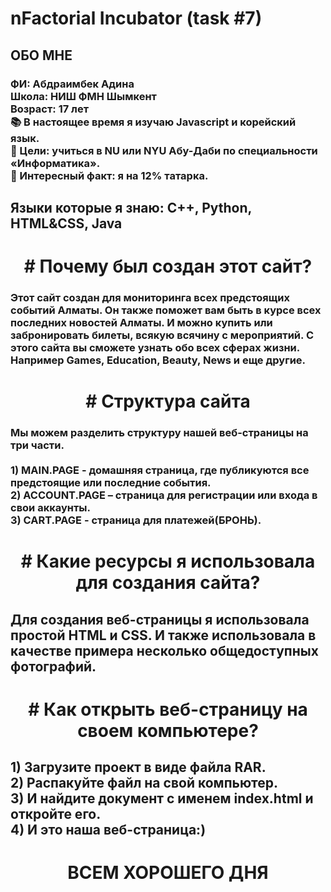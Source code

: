 <h1 align="left">nFactorial Incubator (task #7)</h1>

###

<h2 align="left">ОБО МНЕ</h2>

###

<h3 align="left">ФИ: Абдраимбек Адина<br>Школа: НИШ ФМН Шымкент<br>Возраст: 17 лет<br>📚 В настоящее время я изучаю Javascript и корейский язык.<br>🎯 Цели: учиться в NU или NYU Абу-Даби по специальности «Информатика».<br>🎲 Интересный факт: я на 12% татарка.</h3>

###

<h2 align="left">Языки которые я знаю: C++, Python, HTML&CSS, Java</h2>

###

<h1 align="center"># Почему был создан этот сайт?</h1>

###

<h3 align="left">Этот сайт создан для мониторинга всех предстоящих событий Алматы. Он также поможет вам быть в курсе всех последних новостей Алматы. И можно купить или забронировать билеты, всякую всячину с мероприятий. С этого сайта вы сможете узнать обо всех сферах жизни. Например Games, Education, Beauty, News и еще другие.</h3>

###

<h1 align="center"># Структура сайта</h1>

###

<h3 align="left">Мы можем разделить структуру нашей веб-страницы на три части.<br><br>1) MAIN.PAGE - домашняя страница, где публикуются все предстоящие или последние события.<br>2) ACCOUNT.PAGE – страница для регистрации или входа в свои аккаунты.<br>3) CART.PAGE - страница для платежей(БРОНЬ).</h3>

###

<h1 align="center"># Какие ресурсы я использовала для создания сайта?</h1>

###

<h2 align="left">Для создания веб-страницы я использовала простой HTML и CSS. И также использовала в качестве примера несколько общедоступных фотографий.</h2>

###

<h1 align="center"># Как открыть веб-страницу на своем компьютере?</h1>

###

<h2 align="left">1) Загрузите проект в виде файла RAR.<br>2) Распакуйте файл на свой компьютер.<br>3) И найдите документ с именем index.html и откройте его.<br>4) И это наша веб-страница:)</h2>

###

<h1 align="center">ВСЕМ ХОРОШЕГО ДНЯ</h1>

###
